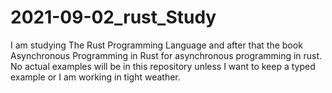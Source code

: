 # 2021-09-02_rust_Study

I am studying The Rust Programming Language and after that
the book Asynchronous Programming in Rust for asynchronous programming in
rust. No actual examples will be in this repository unless
I want to keep a typed example or I am
working in tight weather.
